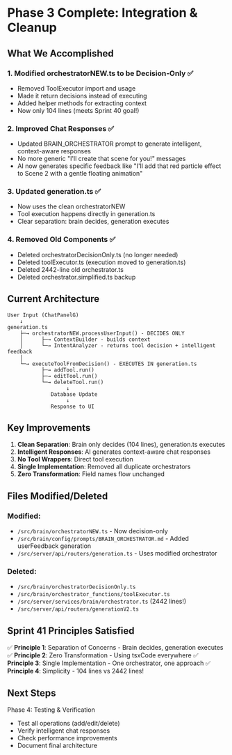 # Phase 3 Complete: Integration & Cleanup

## What We Accomplished

### 1. Modified orchestratorNEW.ts to be Decision-Only ✅
- Removed ToolExecutor import and usage
- Made it return decisions instead of executing
- Added helper methods for extracting context
- Now only 104 lines (meets Sprint 40 goal!)

### 2. Improved Chat Responses ✅
- Updated BRAIN_ORCHESTRATOR prompt to generate intelligent, context-aware responses
- No more generic "I'll create that scene for you!" messages
- AI now generates specific feedback like "I'll add that red particle effect to Scene 2 with a gentle floating animation"

### 3. Updated generation.ts ✅
- Now uses the clean orchestratorNEW
- Tool execution happens directly in generation.ts
- Clear separation: brain decides, generation executes

### 4. Removed Old Components ✅
- Deleted orchestratorDecisionOnly.ts (no longer needed)
- Deleted toolExecutor.ts (execution moved to generation.ts)
- Deleted 2442-line old orchestrator.ts
- Deleted orchestrator.simplified.ts backup

## Current Architecture

```
User Input (ChatPanelG)
    ↓
generation.ts
    ├─→ orchestratorNEW.processUserInput() - DECIDES ONLY
    │      ├─→ ContextBuilder - builds context
    │      └─→ IntentAnalyzer - returns tool decision + intelligent feedback
    │      
    └─→ executeToolFromDecision() - EXECUTES IN generation.ts
           ├─→ addTool.run()
           ├─→ editTool.run()
           └─→ deleteTool.run()
                   ↓
              Database Update
                   ↓
              Response to UI
```

## Key Improvements

1. **Clean Separation**: Brain only decides (104 lines), generation.ts executes
2. **Intelligent Responses**: AI generates context-aware chat responses
3. **No Tool Wrappers**: Direct tool execution
4. **Single Implementation**: Removed all duplicate orchestrators
5. **Zero Transformation**: Field names flow unchanged

## Files Modified/Deleted

### Modified:
- `/src/brain/orchestratorNEW.ts` - Now decision-only
- `/src/brain/config/prompts/BRAIN_ORCHESTRATOR.md` - Added userFeedback generation
- `/src/server/api/routers/generation.ts` - Uses modified orchestrator

### Deleted:
- `/src/brain/orchestratorDecisionOnly.ts`
- `/src/brain/orchestrator_functions/toolExecutor.ts`
- `/src/server/services/brain/orchestrator.ts` (2442 lines!)
- `/src/server/api/routers/generationV2.ts`

## Sprint 41 Principles Satisfied

✅ **Principle 1**: Separation of Concerns - Brain decides, generation executes
✅ **Principle 2**: Zero Transformation - Using tsxCode everywhere
✅ **Principle 3**: Single Implementation - One orchestrator, one approach
✅ **Principle 4**: Simplicity - 104 lines vs 2442 lines!

## Next Steps

Phase 4: Testing & Verification
- Test all operations (add/edit/delete)
- Verify intelligent chat responses
- Check performance improvements
- Document final architecture